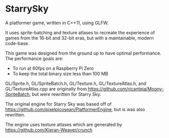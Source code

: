# StarrySky
A platformer game, written in C++11, using GLFW.

It uses sprite-batching and texture atlases to recreate the experience of games from the 16-bit and 32-bit eras, but with a maintainable, modern code-base.

This game was designed from the ground up to have optimal performance. The performance goals are:
- To run at 60fps on a Raspberry Pi Zero
- To keep the total binary size less than 100 MB

GL/Sprite.h, GL/SpriteBatch.h, GL/Texture.h, GL/TextureAtlas.h, and GL/TextureAtlas.cpp are originally from https://github.com/ricanteja/Moony-SpriteBatch, but were rewritten for Starry Sky.

The original engine for Starry Sky was based off of https://github.com/pixelpicosean/PlatformerEngine, but is was also rewritten.

The engine uses texture atlases which are generated by https://github.com/Kieran-Weaver/crunch
